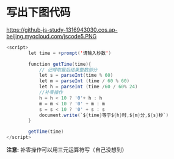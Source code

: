 # 写出下图代码

https://github-js-study-1316943030.cos.ap-beijing.myqcloud.com/jscode5.PNG

~~~java
<script>
        let time = +prompt('请输入秒数')

        function getTime(time){
            // 记得取最后结果整数部分
            let s = parseInt(time % 60)
            let m = parseInt (time / 60 % 60)
            let h = parseInt (time /60 / 60% 24)
            //补零操作
            h = h < 10 ? '0'+ h : h
            m = m < 10 ? '0' + m : m
            s = s < 10 ? '0' + s : s
            document.write(`${time}等于${h}时,${m}分,${s}秒`)
        }

        getTime(time)
</script>
~~~

**注意:** 补零操作可以用三元运算符写（自己没想到）